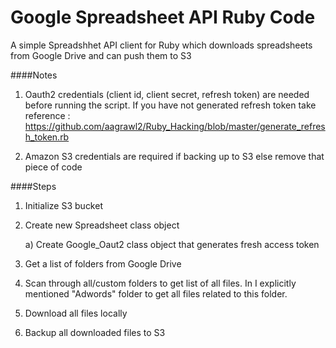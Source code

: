 # Google Spreadsheet API Ruby Code
A simple Spreadshhet API client for Ruby which downloads spreadsheets from Google Drive and can push them to S3

####Notes
1) Oauth2 credentials (client id, client secret, refresh token) are needed before running the script. If you have not generated refresh token take reference : https://github.com/aagrawl2/Ruby_Hacking/blob/master/generate_refresh_token.rb

2) Amazon S3 credentials are required if backing up to S3 else remove that piece of code

####Steps
1) Initialize S3 bucket

2) Create new Spreadsheet class object 
  
      a) Create Google_Oaut2 class object that generates fresh access token

3) Get a list of folders from Google Drive  

4) Scan through all/custom folders to get list of all files. In I explicitly mentioned "Adwords" folder to get all files related to this folder.

5) Download all files locally

6) Backup all downloaded files to S3


